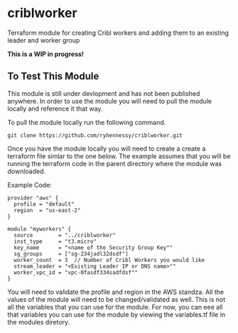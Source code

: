 # criblworker
Terraform module for creating Cribl workers and adding them to an existing leader and worker group

**This is a WIP in progress!**

## To Test This Module
This module is still under devlopment and has not been published anywhere.  In order to use the module you will need to pull the module locally and reference it that way.

To pull the module locally run the following command.
```
git clone https://github.com/ryhennessy/criblworker.git
```

Once you have the module locally you will need to create a create a terraform file simlar to the one below.  The example assumes that you will be running the terraform code in the parent directory where the module was downloaded.

Example Code:
```
provider "aws" {
  profile = "default"
  region  = "us-east-2"
} 

module "myworkers" {
  source        = "../criblworker"
  inst_type     = "t3.micro"
  key_name      = "<name of the Security Group Key""
  sg_groups     = ["sg-234jadl32dsdf"]
  worker_count  = 3  // Number of Cribl Workers you would like
  stream_leader = "<Existing Leader IP or DNS name>""
  worker_vpc_id = "vpc-0fasdf334sadfdsf""
}

```

You will need to validate the profile and region in the AWS standza.   All the values of the module will need to be changed/validated as well.  This is not all the variables that you can use for the module.  For now, you can eee all that variables you can use 
for the module by viewing the variables.tf file in the modules diretory.
